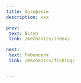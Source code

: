 ```yaml
---
title: Артефакти 
description: xxx

prev:
 text: Вступ
 link: /mechanics/index/

next:
 text: Риболовля
 link: /mechanics/fishing/


---
```


[//]: # (# 🪃 Артефакти)

[//]: # ()
[//]: # (## Мечі, броня та інструменти)

[//]: # ()
[//]: # (На сервері є кастомна зброя, броня та інструменти які відрізняються від модельок &#40;*скінів*&#41; для речей тим що є окремими фізичними предметами які можна отримати лише крафтом у грі. &#40;*Наразі є 62 унікальних артефакти*&#41;)

[//]: # (<!-- TODO: Додати картинку як хтось в артефакт броні тримає артефакт меч-->)

[//]: # (>Характеристики артефактів трохи вище за ванільні &#40;*діамантові/незеритові*&#41; для мечів, броні, та усіх інструментів окрім мотик та луків.  )

[//]: # ()
[//]: # (<center><img  src="artefacts_images/artefact_stats.png" height=40% width=50% alt="artefact_stats"> <!--Картинку характеристик артефакту-->)

[//]: # ()
[//]: # (Характеристика рубінового кайла)

[//]: # (</center>)

[//]: # ()
[//]: # (## Ресурси)

[//]: # ()
[//]: # (Для крафту артефактів в переважній більшості потрібні лише спеціальні ресурси &#40;*наразі їх 21*&#41;, хоча в деяких випадках знадобляться і ванільні.)

[//]: # ()
[//]: # (<center><img src="artefacts_images/artefact_resourse.png" height=50% width=50% alt="artefact_resourse"></img>)

[//]: # ()
[//]: # (Приклад нових ресурсів)

[//]: # (</center>  )

[//]: # ()
[//]: # (Знайти їх можна в скринях та бочках різноманітних данжів. Від простих спавнерів до цитаделей.  )

[//]: # (<center><img src="artefacts_images/artefact_inchest.png" height=50% width=50% alt="artefact_resourse"></img>)

[//]: # ()
[//]: # (Зеленим виділено ресурси для артефактів)

[//]: # (</center>  )

[//]: # ()
[//]: # (## Крафт та рецепти  )

[//]: # ()
[//]: # (Тепер перейдемо до найголовнішого в системі артефактів - рецептів. Крафтяться артефакти в звичайному верстаку, проте перед цим потрібно знайти рецепт. Їх можна знайти у скринях так само як і ресурси.  )

[//]: # (>Подивитися рецепти крафтів можна встановивши моди EMI та Polymer, проте без вивченого рецепта артефакта не скрафтити <!-- TODO: додати EMI в збірку борукви-->)

[//]: # ()
[//]: # (<center><img src="artefacts_images/artefact_recipe_stronghold.png" height=50% width=50% alt="artefact_resourse"></img>)

[//]: # ()
[//]: # (Рецепти в бібліотеці цитаделі)

[//]: # (</center>)

[//]: # ()
[//]: # (Після того як ви знайдете знайдете рецепт, ви можете вивчити його взявши рецепт у руки та тицьнувши ПКМ&#40;*рецепт після цього пропаде, а ви зможете крафтити артефакт*&#41;.)

[//]: # (<center><img src="artefacts_images/artefact_recipe_first.png" height=50% width=70% alt="artefact_resourse"></img>)

[//]: # ()
[//]: # (Повідомлення про вивчений рецепт)

[//]: # (</center>)

[//]: # (<!-- TODO: додати фото "ви вивчили рецепт"-->)

[//]: # ()
[//]: # (>Також ними можна обмінюватися, продавати тощо)

[//]: # ()
[//]: # (Скравтивши артефакт ви можете апгрейднути його за допомогою незеритового злитка та шаблону у ковальському столі)

[//]: # (<center><img src="artefacts_images/artefact_upgrade.png" height=40% width=50% alt="artefact_upgrade"></img>)

[//]: # ()
[//]: # (Апгрейд артефакту в ковальському столі)

[//]: # (</center>)

[//]: # ()
[//]: # (> Кількість артефактів та методи їх отримання не є остаточними, будуть додаватися нові. В гайді знаходиться вся актуальна інформація на данний момент)
